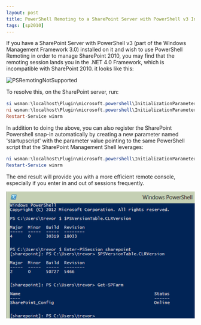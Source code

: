 ```yaml
---
layout: post
title: PowerShell Remoting to a SharePoint Server with PowerShell v3 Installed
tags: [sp2010]
---
```


If you have a SharePoint Server with PowerShell v3 (part of the Windows Management Framework 3.0) installed on it and wish to use PowerShell Remoting in order to manage SharePoint 2010, you may find that the remoting session lands you in the .NET 4.0 Framework, which is incompatible with SharePoint 2010.  it looks like this:

![PSRemotingNotSupported](/assets/images/2013/04/02/PSRemotingNotSupported.png)

To resolve this, on the SharePoint server, run:

```powershell
si wsman:\localhost\Plugin\microsoft.powershell\InitializationParameters\PSVersion 2.0
ni wsman:\localhost\Plugin\microsoft.powershell\InitializationParameters -ParamName MaxPSVersion -ParamValue 2.0
Restart-Service winrm
```

In addition to doing the above, you can also register the SharePoint Powershell snap-in automatically by creating a new parameter named 'startupscript' with the parameter value pointing to the same PowerShell script that the SharePoint Management Shell leverages:

```powershell
ni wsman:\localhost\Plugin\microsoft.powershell\InitializationParameters\ -ParamName startupscript -ParamValue 'C:\Program Files\Common Files\Microsoft Shared\Web Server Extensions\14\CONFIG\PowerShell\Registration\sharepoint.ps1'
Restart-Service winrm
```

The end result will provide you with a more efficient remote console, especially if you enter in and out of sessions frequently.

![powershellremotingsupported](/assets/images/2013/04/powershellremotingsupported.png)

